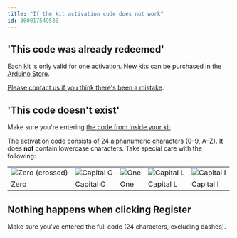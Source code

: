 ```yaml
---
title: "If the kit activation code does not work"
id: 360017549580
---
```


## 'This code was already redeemed'

Each kit is only valid for one activation. New kits can be purchased in the [Arduino Store](https://store.arduino.cc/collections/kits).

[Please contact us if you think there's been a mistake](https://www.arduino.cc/en/contact-us/).

## 'This code doesn't exist'

Make sure you're entering [the code from inside your kit](https://support.arduino.cc/hc/en-us/articles/4402999992850).

The activation code consists of 24 alphanumeric characters (0–9, A–Z). It does **not** contain lowercase characters. Take special care with the following:

<table class="img-captions">
  <tr>
    <td><img src="https://content.arduino.cc/assets/activation_code_char_zero_trim.png" alt="Zero (crossed)"></td>
    <td><img src="https://content.arduino.cc/assets/activation_code_char_O_trim.png" alt="Capital O"></td>
    <td><img src="https://content.arduino.cc/assets/activation_code_char_one.png" alt="One"></td>
    <td><img src="https://content.arduino.cc/assets/activation_code_char_L.png" alt="Capital L"></td>
    <td><img src="https://content.arduino.cc/assets/activation_code_char_I.png" alt="Capital I"></td>
  </tr>
  <tr>
    <td>Zero</td>
    <td>Capital O</td>
    <td>One</td>
    <td>Capital L</td>
    <td>Capital I</td>
  </tr>
</table>

## Nothing happens when clicking Register

Make sure you've entered the full code (24 characters, excluding dashes).
